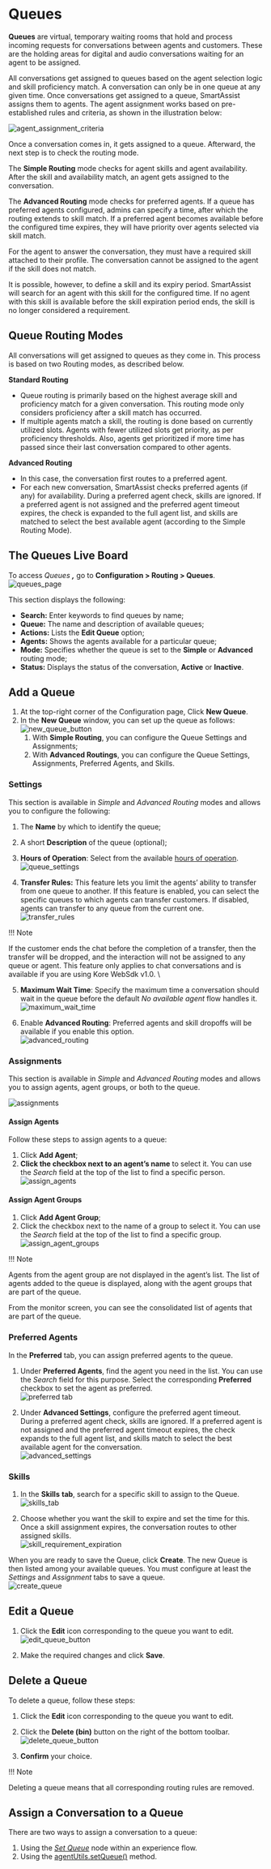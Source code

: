 # **Queues**

**Queues** are virtual, temporary waiting rooms that hold and process incoming requests for conversations between agents and customers. These are the holding areas for digital and audio conversations waiting for an agent to be assigned. 

All conversations get assigned to queues based on the agent selection logic and skill proficiency match. A conversation can only be in one queue at any given time. Once conversations get assigned to a queue, SmartAssist assigns them to agents. The agent assignment works based on pre-established rules and criteria, as shown in the illustration below:

![agent_assignment_criteria](./images/agent-assignment-criteria.png)

Once a conversation comes in, it gets assigned to a queue. Afterward, the next step is to check the routing mode. 

The **Simple Routing** mode checks for agent skills and agent availability. After the skill and availability match, an agent gets assigned to the conversation.

The **Advanced Routing** mode checks for preferred agents. If a queue has preferred agents configured, admins can specify a time, after which the routing extends to skill match. If a preferred agent becomes available before the configured time expires, they will have priority over agents selected via skill match.

For the agent to answer the conversation, they must have a required skill attached to their profile. The conversation cannot be assigned to the agent if the skill does not match.

It is possible, however, to define a skill and its expiry period. SmartAssist will search for an agent with this skill for the configured time. If no agent with this skill is available before the skill expiration period ends, the skill is no longer considered a requirement.

## Queue Routing Modes

All conversations will get assigned to queues as they come in. This process is based on two Routing modes, as described below.

**Standard Routing**

* Queue routing is primarily based on the highest average skill and proficiency match for a given conversation. This routing mode only considers proficiency after a skill match has occurred.
* If multiple agents match a skill, the routing is done based on currently utilized slots. Agents with fewer utilized slots get priority, as per proficiency thresholds. Also, agents get prioritized if more time has passed since their last conversation compared to other agents.

**Advanced Routing** 

* In this case, the conversation first routes to a preferred agent. 
* For each new conversation, SmartAssist checks preferred agents (if any) for availability. During a preferred agent check, skills are ignored. If a preferred agent is not assigned and the preferred agent timeout expires, the check is expanded to the full agent list, and skills are matched to select the best available agent (according to the Simple Routing Mode).

## The Queues Live Board

To access _Queues **,**_ go to **Configuration > Routing > Queues**.\
![queues_page](./images/queues-page.png)

This section displays the following:

* **Search:** Enter keywords to find queues by name;
* **Queue:** The name and description of available queues;
* **Actions:** Lists the **Edit Queue** option;
* **Agents:** Shows the agents available for a particular queue;
* **Mode:** Specifies whether the queue is set to the **Simple** or **Advanced** routing mode;
* **Status:** Displays the status of the conversation, **Active** or **Inactive**.

## Add a Queue

1. At the top-right corner of the Configuration page, Click **New Queue**.
2. In the **New Queue** window, you can set up the queue as follows:\
![new_queue_button](./images/new-queue-button.png)
    1. With **Simple Routing**, you can configure the Queue Settings and Assignments;  
    2. With **Advanced Routings**, you can configure the Queue Settings, Assignments, Preferred Agents, and Skills.

### Settings

This section is available in _Simple_ and _Advanced Routing_ modes and allows you to configure the following:

1. The **Name** by which to identify the queue;
2. A short **Description** of the queue (optional);
3. **Hours of Operation**: Select from the available [hours of operation](https://docs.kore.ai/smartassist/settings/hours-of-operation-2/).\
![queue_settings](./images/queue-settings.png)

4. **Transfer Rules:** This feature lets you limit the agents’ ability to transfer from one queue to another. If this feature is enabled, you can select the specific queues to which agents can transfer customers. If disabled, agents can transfer to any queue from the current one.\
![transfer_rules](./images/transfer-rules.png)

!!! Note

If the customer ends the chat before the completion of a transfer, then the transfer will be dropped, and the interaction will not be assigned to any queue or agent. This feature only applies to chat conversations and is available if you are using Kore WebSdk v1.0. \

5. **Maximum Wait Time**: Specify the maximum time a conversation should wait in the queue before the default _No available agent_ flow handles it.\
![maximum_wait_time](./images/maximum-wait-time.png)

6. Enable **Advanced Routing**: Preferred agents and skill dropoffs will be available if you enable this option.\
![advanced_routing](./images/advanced-routing.png)

### Assignments

This section is available in _Simple_ and _Advanced Routing_ modes and allows you to assign agents, agent groups, or both to the queue.

![assignments](./images/assignments.png)

#### Assign Agents

Follow these steps to assign agents to a queue: 

1. Click **Add Agent**;
2. **Click the checkbox next to an agent’s name** to select it. You can use the _Search_ field at the top of the list to find a specific person.\
![assign_agents](./images/assign-agents.gif)

#### Assign Agent Groups

1. Click **Add Agent Group**;
2. Click the checkbox next to the name of a group to select it. You can use the _Search_ field at the top of the list to find a specific group.\
![assign_agent_groups](./images/assign-agent-groups.png)

!!! Note

Agents from the agent group are not displayed in the agent’s list. The list of agents added to the queue is displayed, along with the agent groups that are part of the queue.

From the monitor screen, you can see the consolidated list of agents that are part of the queue.

### Preferred Agents

In the **Preferred** tab, you can assign preferred agents to the queue.

1. Under **Preferred Agents**, find the agent you need in the list. You can use the _Search_ field for this purpose. Select the corresponding **Preferred** checkbox to set the agent as preferred.\
![preferred tab](./images/preferred-agents.png)

2. Under **Advanced Settings**, configure the preferred agent timeout. During a preferred agent check, skills are ignored. If a preferred agent is not assigned and the preferred agent timeout expires, the check expands to the full agent list, and skills match to select the best available agent for the conversation.\
![advanced_settings](./images/advanced-settings.png)

### Skills

1. In the **Skills** **tab**, search for a specific skill to assign to the Queue.\
![skills_tab](./images/skills.png)

2. Choose whether you want the skill to expire and set the time for this. Once a skill assignment expires, the conversation routes to other assigned skills.\
![skill_requirement_expiration](./images/skill-requirement-expiration.png)

When you are ready to save the Queue, click **Create**. The new Queue is then listed among your available queues. You must configure at least the _Settings_ and _Assignment_ tabs to save a queue.\
![create_queue](./images/create-queue.png)

## **Edit a Queue**

1. Click the **Edit** icon corresponding to the queue you want to edit.\
![edit_queue_button](./images/edit-queue-button.png)

2. Make the required changes and click **Save**.

## Delete a Queue

To delete a queue, follow these steps:

1. Click the **Edit** icon corresponding to the queue you want to edit.
2. Click the **Delete (bin)** button on the right of the bottom toolbar.\
![delete_queue_button](./images/delete-queue-button.png)

3. **Confirm** your choice.

!!! Note

Deleting a queue means that all corresponding routing rules are removed.

## Assign a Conversation to a Queue

There are two ways to assign a conversation to a queue:

1. Using the _[Set Queue](https://docs.kore.ai/smartassist/experience-flows/set-queue/)_ node within an experience flow.
2. Using the [agentUtils.setQueue()](https://docs.kore.ai/smartassist/utils/script-nodes-call-flows-agent-utils/#Set_Queue) method.